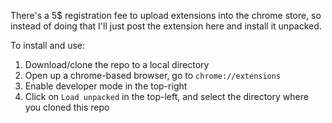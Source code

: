 There's a 5$ registration fee to upload extensions into the chrome store, so instead of doing that I'll just post the extension here and install it unpacked.

To install and use:
1. Download/clone the repo to a local directory
2. Open up a chrome-based browser, go to `chrome://extensions`
3. Enable developer mode in the top-right
4. Click on `Load unpacked` in the top-left, and select the directory where you cloned this repo